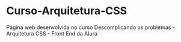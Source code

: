 # Curso-Arquitetura-CSS
Página web desenvolvida no curso Descomplicando os problemas - Arquitetura CSS - Front End da Alura
